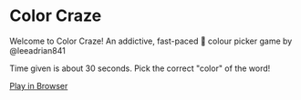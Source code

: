 Color Craze
=====================

Welcome to Color Craze!
An addictive, fast-paced :rainbow: colour picker game by @leeadrian841

Time given is about 30 seconds.
Pick the correct "color" of the word!

[Play in Browser](https://leeadrian841.github.io/project1b/)
